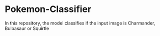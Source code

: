 # Pokemon-Classifier
In this repository, the model classifies if the input  image is Charmander, Bulbasaur or Squirtle

